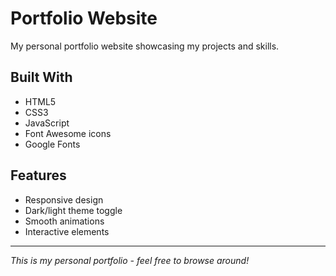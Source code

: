 # Portfolio Website

My personal portfolio website showcasing my projects and skills.

## Built With
- HTML5
- CSS3
- JavaScript
- Font Awesome icons
- Google Fonts

## Features
- Responsive design
- Dark/light theme toggle
- Smooth animations
- Interactive elements

---

*This is my personal portfolio - feel free to browse around!*